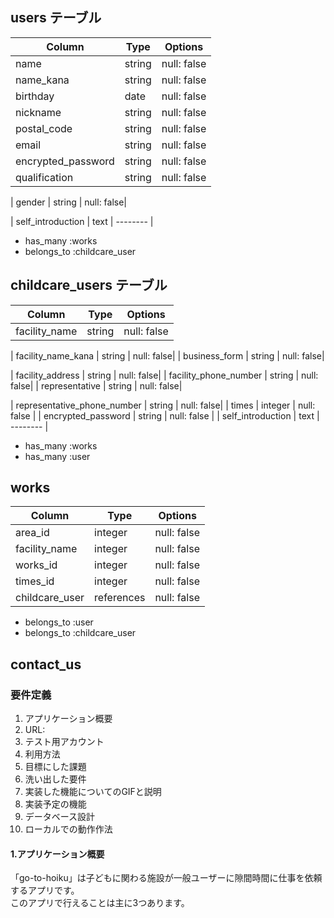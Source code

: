 ## users テーブル

| Column | Type | Options |
| ---------- | -------- | -------- |
| name | string | null: false |
| name_kana | string | null: false|
| birthday | date | null: false |
| nickname | string | null: false|
| postal_code | string | null: false |
| email | string | null: false | unique: true |
| encrypted_password | string | null: false |
| qualification | string | null: false |
<!-- 資格を持っているか -->
| gender | string | null: false|
<!-- 男女でできる仕事が違う可能性があるため -->
| self_introduction | text | -------- |
- has_many :works
- belongs_to :childcare_user

## childcare_users テーブル

| Column | Type | Options |
| ---------- | -------- | -------- |
| facility_name| string | null: false |
<!-- 施設名 -->
| facility_name_kana | string | null: false|
| business_form | string | null: false|
<!-- 事業形態 -->
| facility_address | string | null: false|
| facility_phone_number | string | null: false|
| representative | string | null: false|
<!-- 代表者 -->
| representative_phone_number | string | null: false|
| times | integer | null: false |
| encrypted_password | string | null: false |
| self_introduction | text | -------- |
- has_many :works
- has_many :user

## works
<!-- 検索機能を追加実装したらいいかも？ -->
| Column | Type | Options |
| ---------- | -------- | -------- |
| area_id | integer | null: false |
| facility_name| integer | null: false |
| works_id| integer | null: false |
| times_id | integer | null: false |
| childcare_user | references | null: false |

- belongs_to :user
- belongs_to :childcare_user

## contact_us
<!-- 問い合わせ -->


### 要件定義
  1. アプリケーション概要 
  2. URL:
  3. テスト用アカウント
  4. 利用方法
  5. 目標にした課題
  6. 洗い出した要件
  7. 実装した機能についてのGIFと説明
  8. 実装予定の機能
  9. データベース設計
10. ローカルでの動作作法

#### 1.アプリケーション概要
 「go-to-hoiku」は子どもに関わる施設が一般ユーザーに隙間時間に仕事を依頼するアプリです。  
 このアプリで行えることは主に3つあります。  
   